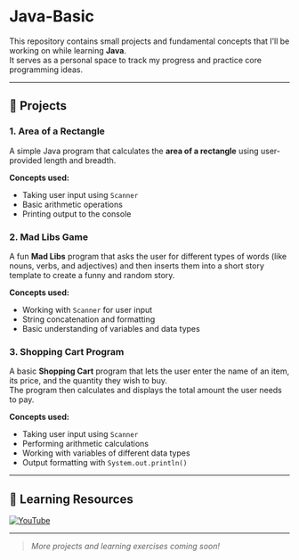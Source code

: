# Java-Basic

This repository contains small projects and fundamental concepts that I’ll be working on while learning **Java**.  
It serves as a personal space to track my progress and practice core programming ideas.

---

## 📘 Projects

### 1. Area of a Rectangle
A simple Java program that calculates the **area of a rectangle** using user-provided length and breadth.

**Concepts used:**
- Taking user input using `Scanner`
- Basic arithmetic operations
- Printing output to the console

### 2. Mad Libs Game
A fun **Mad Libs** program that asks the user for different types of words (like nouns, verbs, and adjectives) and then inserts them into a short story template to create a funny and random story.

**Concepts used:**
- Working with `Scanner` for user input  
- String concatenation and formatting  
- Basic understanding of variables and data types

### 3. Shopping Cart Program
A basic **Shopping Cart** program that lets the user enter the name of an item, its price, and the quantity they wish to buy.  
The program then calculates and displays the total amount the user needs to pay.

**Concepts used:**
- Taking user input using `Scanner`  
- Performing arithmetic calculations  
- Working with variables of different data types  
- Output formatting with `System.out.println()`


---

## 🔗 Learning Resources

[![YouTube](https://upload.wikimedia.org/wikipedia/commons/b/b8/YouTube_Logo_2017.svg)](https://www.youtube.com/watch?v=xTtL8E4LzTQ)  


---

> *More projects and learning exercises coming soon!*
